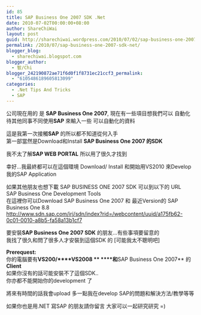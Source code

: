 ```yaml
---
id: 85
title: SAP Business One 2007 SDK .Net
date: 2010-07-02T00:00:00+08:00
author: ShareChiWai
layout: post
guid: http://sharechiwai.wordpress.com/2010/07/02/sap-business-one-2007-sdk-net
permalink: /2010/07/sap-business-one-2007-sdk-net/
blogger_blog:
  - sharechiwai.blogspot.com
blogger_author:
  - 智/Chi
blogger_242190872ae71f6d0f1f8731ec21ccf3_permalink:
  - "6105486189605813099"
categories:
  - .Net Tips And Tricks
  - SAP
---
```

公司現在用的 是 **SAP Business One 2007**, 現在有一些項目想我們可以 自動化  
待其他同事不同使用**SAP** 來輸入一些 可以自動化的資料

這是我第一次接觸**SAP** 的所以都不知道從何入手  
第一部當然是Download和Install **SAP Business One 2007 的SDK**

我不太了解**SAP WEB PORTAL** 所以用了很久才找到

幸好&#8230;我最終都可以在這個環境 Download/ Install 和開始用VS2010 來Develop 我的SAP Application

如果其他朋友也想下載 SAP BUSINESS ONE 2007 SDK 可以到以下的 URL  
SAP Business One Development Tools  
在這裡你可以Download SAP Business One 2007 和 最近Version的 SAP Business One 8.8  
<http://www.sdn.sap.com/irj/sdn/index?rid=/webcontent/uuid/a175fb62-0c01-0010-a8b5-fa58a13b1cf7>

要安裝**SAP Business One 2007 SDK** 的朋友&#8230;有些事項要留意的  
我找了很久和問了很多人才安裝到這個SDK 的 [可能我太不聰明吧]

**Prerequest:**  
你的電腦要有**VS200/****VS2008 ** ****和**SAP Business One 2007** 的 **Client**  
如果你沒有的話可能安裝不了這個SDK..  
你亦都不能開始你的development 了

將來有時間的話我會upload 多一點我在develop SAP的問題和解決方法/教學等等

如果你也是用.NET 寫SAP 的朋友請你留言 大家可以一起研究研究 =)